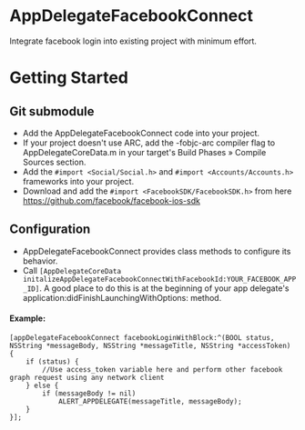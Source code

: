 AppDelegateFacebookConnect
==========================

Integrate facebook login into existing project with minimum effort.

Getting Started
===================

Git submodule
-------------------

- Add the AppDelegateFacebookConnect code into your project.
- If your project doesn't use ARC, add the -fobjc-arc compiler flag to AppDelegateCoreData.m in your target's Build Phases » Compile    Sources section.
- Add the `#import <Social/Social.h>` and `#import <Accounts/Accounts.h>` frameworks into your project.
- Download and add the `#import <FacebookSDK/FacebookSDK.h>` from here https://github.com/facebook/facebook-ios-sdk

Configuration
-------------------

- AppDelegateFacebookConnect provides class methods to configure its behavior. 
- Call `[AppDelegateCoreData initalizeAppDelegateFacebookConnectWithFacebookId:YOUR_FACEBOOK_APP_ID]`. A good place to do this is at the beginning of your app delegate's application:didFinishLaunchingWithOptions: method.

#### Example: ####
```
[appDelegateFacebookConnect facebookLoginWithBlock:^(BOOL status, NSString *messageBody, NSString *messageTitle, NSString *accessToken) {
    if (status) {
        //Use access_token variable here and perform other facebook graph request using any network client
    } else {
        if (messageBody != nil)
            ALERT_APPDELEGATE(messageTitle, messageBody);
    }
}];
```

